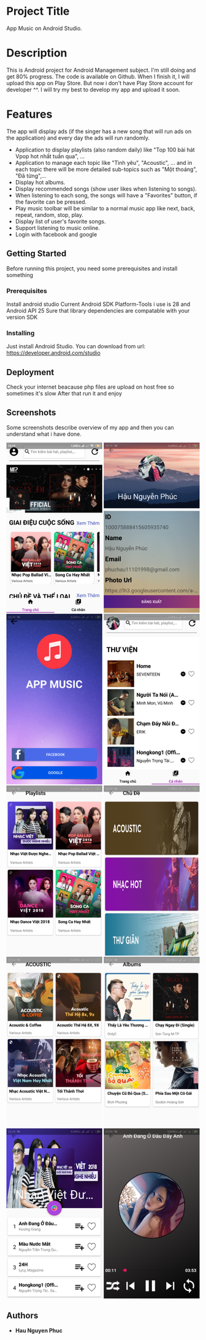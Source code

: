 # Project Title

App Music on Android Studio.

# Description

This is Android project for Android Management subject. I'm still doing and get 80% progress. The code is available on Github. When I finish it, I will upload this app on Play Store. But now i don't have Play Store account for developer ^^. I will try my best to develop my app and upload it soon.

# Features

The app will display ads (if the singer has a new song that will run ads on the application) and every day the ads will run randomly.
- Application to display playlists (also random daily) like "Top 100 bài hát Vpop hot nhất tuần qua", ...
- Application to manage each topic like "Tình yêu", "Acoustic", ... and in each topic there will be more detailed sub-topics such as "Một thoáng", "Đã từng",...
- Display hot albums.
- Display recommended songs (show user likes when listening to songs).
- When listening to each song, the songs will have a "Favorites" button, if the favorite can be pressed.
- Play music toolbar will be similar to a normal music app like next, back, repeat, random, stop, play.
- Display list of user's favorite songs.
- Support listening to music online.
- Login with facebook and google

## Getting Started

Before running this project, you need some prerequisites and install something 

### Prerequisites

Install android studio
Current Android SDK Platform-Tools i use is 28 and Android API 25
Sure that library dependencies are compatable with your version SDK

### Installing

Just install Android Studio. You can download from url: https://developer.android.com/studio

## Deployment

Check your internet beacause php files are upload on host free so sometimes it's slow
After that run it and enjoy

## Screenshots

Some screenshots describe overview of my app and then you can understand what i have done.

<p float="left">
  <img src="Screenshots/Screenshot_2019-03-31-13-19-40-502_com.example.appmusic.png" width="250" />
  <img src="Screenshots/Screenshot_2019-03-31-22-19-05-256_com.example.appmusic.png" width="250" /> 
  <img src="Screenshots/Screenshot_2019-03-31-22-20-52-126_com.example.appmusic.png" width="250" />
  <img src="Screenshots/Screenshot_2019-03-31-22-22-13-025_com.example.appmusic.png" width="250" />
  <img src="Screenshots/Screenshot_2019-03-31-22-22-37-485_com.example.appmusic.png" width="250" />
  <img src="Screenshots/Screenshot_2019-03-31-22-23-05-148_com.example.appmusic.png" width="250" />
  <img src="Screenshots/Screenshot_2019-03-31-22-23-30-002_com.example.appmusic.png" width="250" />
  <img src="Screenshots/Screenshot_2019-03-31-22-23-58-837_com.example.appmusic.png" width="250" />
  <img src="Screenshots/Screenshot_2019-03-31-22-24-36-090_com.example.appmusic.png" width="250" />
  <img src="Screenshots/Screenshot_2019-03-31-22-25-27-874_com.example.appmusic.png" width="250" />
</p>

## Authors

* **Hau Nguyen Phuc**
